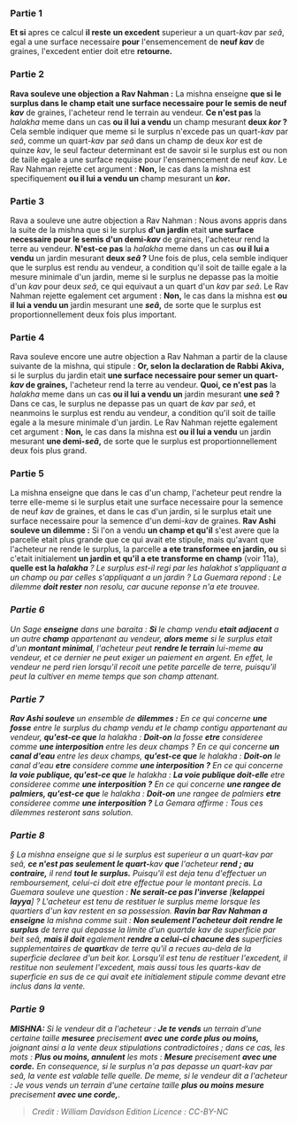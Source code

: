 
### Partie 1
<b>Et si</b> apres ce calcul <b>il reste</b> <b>un excedent</b> superieur a un quart-<i>kav</i> par <i>seâ</i>, egal a une surface necessaire <b>pour</b> l'ensemencement de <b>neuf <i>kav</i></b> de graines, l'excedent entier doit etre <b>retourne.</b>

### Partie 2
<b>Rava souleve une objection a Rav Nahman :</b> La mishna enseigne <b>que si le surplus dans le champ etait une surface necessaire pour le semis de neuf <i>kav</i></b> de graines, l'acheteur rend le terrain au vendeur. <b>Ce n'est pas</b> la <i>halakha</i> meme dans un cas <b>ou il lui a vendu</b> un champ mesurant <b>deux <i>kor</i> ? </b> Cela semble indiquer que meme si le surplus n'excede pas un quart-<i>kav</i> par <i>seâ</i>, comme un quart-<i>kav</i> par <i>seâ</i> dans un champ de deux <i>kor</i> est de quinze <i>kav</i>, le seul facteur determinant est de savoir si le surplus est ou non de taille egale a une surface requise pour l'ensemencement de neuf <i>kav</i>. Le Rav Nahman rejette cet argument : <b>Non,</b> le cas dans la mishna est specifiquement <b>ou il lui a vendu un</b> champ mesurant un <b><i>kor</i>.</b>

### Partie 3
Rava a souleve une autre objection a Rav Nahman : Nous avons appris dans la suite de la mishna que si le surplus <b>d'un jardin</b> etait <b>une surface necessaire pour le semis d'un demi-<i>kav</i></b> de graines, l'acheteur rend la terre au vendeur. <b>N'est-ce pas</b> la <i>halakha</i> meme dans un cas <b>ou il lui a vendu</b> un jardin mesurant <b>deux <i>seâ</i> ? </b> Une fois de plus, cela semble indiquer que le surplus est rendu au vendeur, a condition qu'il soit de taille egale a la mesure minimale d'un jardin, meme si le surplus ne depasse pas la moitie d'un <i>kav</i> pour deux <i>seâ</i>, ce qui equivaut a un quart d'un <i>kav</i> par <i>seâ</i>. Le Rav Nahman rejette egalement cet argument : <b>Non,</b> le cas dans la mishna est <b>ou il lui a vendu un</b> jardin mesurant une <b><i>seâ</i>,</b> de sorte que le surplus est proportionnellement deux fois plus important.

### Partie 4
Rava souleve encore une autre objection a Rav Nahman a partir de la clause suivante de la mishna, qui stipule : <b>Or, selon la declaration de Rabbi Akiva,</b> si le surplus du jardin etait <b>une surface necessaire pour semer un quart-<i>kav</i> de graines,</b> l'acheteur rend la terre au vendeur. <b>Quoi, ce n'est pas</b> la <i>halakha</i> meme dans un cas <b>ou il lui a vendu un</b> jardin mesurant <b>une <i>seâ</i> ? </b> Dans ce cas, le surplus ne depasse pas un quart de <i>kav</i> par <i>seâ</i>, et neanmoins le surplus est rendu au vendeur, a condition qu'il soit de taille egale a la mesure minimale d'un jardin. Le Rav Nahman rejette egalement cet argument : <b>Non,</b> le cas dans la mishna est <b>ou il lui a vendu</b> un jardin mesurant <b>une demi-<i>seâ</i>,</b> de sorte que le surplus est proportionnellement deux fois plus grand.

### Partie 5
La mishna enseigne que dans le cas d'un champ, l'acheteur peut rendre la terre elle-meme si le surplus etait une surface necessaire pour la semence de neuf <i>kav</i> de graines, et dans le cas d'un jardin, si le surplus etait une surface necessaire pour la semence d'un demi-<i>kav</i> de graines. <b>Rav Ashi souleve un dilemme :</b> Si l'on a vendu <b>un champ et qu'il</b> s'est avere que la parcelle etait plus grande que ce qui avait ete stipule, mais qu'avant que l'acheteur ne rende le surplus, la parcelle <b>a ete transformee en jardin, ou</b> si c'etait initialement <b>un jardin et qu'il a ete transforme en champ</b> (voir 11a), <b>quelle est la <i>halakha</b> ? Le surplus est-il regi par les <i>halakhot</i> s'appliquant a un champ ou par celles s'appliquant a un jardin ? La Guemara repond : Le dilemme <b>doit rester</b> non resolu, car aucune reponse n'a ete trouvee.

### Partie 6
Un Sage <b>enseigne</b> dans une <i>baraita</i> : <b>Si</b> le champ vendu <b>etait adjacent</b> a un autre <b>champ</b> appartenant au vendeur, <b>alors meme</b> si le surplus etait d'un <b>montant minimal</b>, l'acheteur peut <b>rendre le terrain</b> lui-meme <b>au</b> vendeur, et ce dernier ne peut exiger un paiement en argent. En effet, le vendeur ne perd rien lorsqu'il recoit une petite parcelle de terre, puisqu'il peut la cultiver en meme temps que son champ attenant.

### Partie 7
<b>Rav Ashi souleve</b> un ensemble de <b>dilemmes :</b> En ce qui concerne <b>une fosse</b> entre le surplus du champ vendu et le champ contigu appartenant au vendeur, <b>qu'est-ce que</b> la <i>halakha</i> : <b>Doit-on</b> la fosse <b>etre</b> consideree comme <b>une interposition</b> entre les deux champs ? En ce qui concerne <b>un canal d'eau</b> entre les deux champs, <b>qu'est-ce que</b> le <i>halakha</i> : <b>Doit-on</b> le canal d'eau <b>etre</b> considere comme <b>une interposition ?</b> En ce qui concerne <b>la voie publique, qu'est-ce que</b> le <i>halakha</i> : <b>La voie publique doit-elle</b> etre consideree comme <b>une interposition ?</b> En ce qui concerne <b>une rangee de palmiers, qu'est-ce que</b> le <i>halakha</i> : <b>Doit-on</b> une rangee de palmiers <b>etre</b> consideree comme <b>une interposition ?</b> La Gemara affirme : Tous ces dilemmes resteront sans solution.

### Partie 8
§ La mishna enseigne que si le surplus est superieur a un quart-<i>kav</i> par <i>seâ</i>, <b>ce n'est pas seulement le quart-</b><i>kav</i> <b>que</b> l'acheteur <b>rend ; au contraire,</b> il rend <b>tout le surplus.</b> Puisqu'il est deja tenu d'effectuer un remboursement, celui-ci doit etre effectue pour le montant precis. La Guemara souleve une question : <b>Ne serait-ce pas l'inverse</b> [<b><i>kelappei layya</i></b>] ? L'acheteur est tenu de restituer le surplus meme lorsque les quartiers d'un <i>kav</i> restent en sa possession. <b>Ravin bar Rav Nahman a enseigne</b> la mishna comme suit : <b>Non seulement l'acheteur doit</b> <b>rendre le surplus</b> de terre qui depasse la limite d'un quart<i>de kav</i> de superficie par <i>beit seâ</i>, <b>mais il doit</b> egalement <b>rendre a celui-ci chacune des</b> superficies supplementaires de <b>quart</b><i>kav</i> de terre qu'il a recues au-dela de la superficie declaree d'un <i>beit kor</i>. Lorsqu'il est tenu de restituer l'excedent, il restitue non seulement l'excedent, mais aussi tous les quarts-<i>kav</i> de superficie en sus de ce qui avait ete initialement stipule comme devant etre inclus dans la vente.

### Partie 9
<strong>MISHNA:</strong> Si le vendeur dit a l'acheteur : <b>Je te vends</b> un terrain d'une certaine taille <b>mesuree</b> precisement <b>avec une corde plus ou moins,</b> joignant ainsi a la vente deux stipulations contradictoires ; dans ce cas, les mots : <b>Plus ou moins, annulent</b> les mots : <b>Mesure</b> precisement <b>avec une corde.</b> En consequence, si le surplus n'a pas depasse un quart-<i>kav</i> par <i>seâ</i>, la vente est valable telle quelle. De meme, si le vendeur dit a l'acheteur : Je vous vends un terrain d'une certaine taille <b>plus ou moins mesure</b> precisement <b>avec une corde,</b>.

>Credit : William Davidson Edition
>Licence : CC-BY-NC